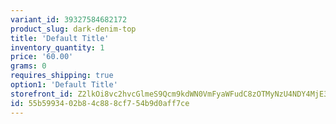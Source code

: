 ```yaml
---
variant_id: 39327584682172
product_slug: dark-denim-top
title: 'Default Title'
inventory_quantity: 1
price: '60.00'
grams: 0
requires_shipping: true
option1: 'Default Title'
storefront_id: Z2lkOi8vc2hvcGlmeS9Qcm9kdWN0VmFyaWFudC8zOTMyNzU4NDY4MjE3Mg==
id: 55b59934-02b8-4c88-8cf7-54b9d0aff7ce
---
```

